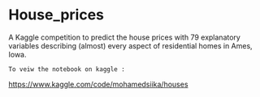 # House_prices

A Kaggle competition to predict the house prices with 79 explanatory variables describing (almost) every aspect of residential homes in Ames, Iowa.
```
To veiw the notebook on kaggle :

```

https://www.kaggle.com/code/mohamedsiika/houses
